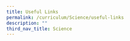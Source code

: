 ```yaml
---
title: Useful Links
permalink: /curriculum/Science/useful-links
description: ""
third_nav_title: Science
---
```

